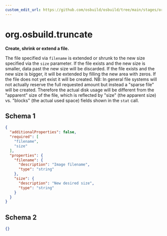 ```yaml
---
custom_edit_url: https://github.com/osbuild/osbuild/tree/main/stages/org.osbuild.truncate.meta.json
---
```

# org.osbuild.truncate
<!--
[//]: # ( DO NOT MODIFY THIS FILE! )
[//]: # ( This content is generated by `scripts/pull_osbuild_modules.py` )
[//]: # ( Rather change the source of this: https://github.com/osbuild/osbuild/tree/main/stages/org.osbuild.truncate.meta.json )
-->

**Create, shrink or extend a file.**

The file specified via `filename` is extended or shrunk to the
new size specified via the `size` parameter. If the file exists
and the new size is smaller, data past the new size will be
discarded. If the file exists and the new size is bigger, it
will be extended by filling the new area with zeros.
If the file does not yet exist it will be created.
NB: In general file systems will not actually reserve the full
requested amount but instead a "sparse file" will be created.
Therefore the actual disk usage will be different from the
"apparent" size of the file, which is reflected by "size" (the
apparent size) vs. "blocks" (the actual used space) fields
shown in the `stat` call.

## Schema 1

```json
{
  "additionalProperties": false,
  "required": [
    "filename",
    "size"
  ],
  "properties": {
    "filename": {
      "description": "Image filename",
      "type": "string"
    },
    "size": {
      "description": "New desired size",
      "type": "string"
    }
  }
}
```

## Schema 2

```json
{}
```
